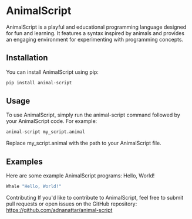 # AnimalScript

AnimalScript is a playful and educational programming language designed for fun and learning. It features a syntax inspired by animals and provides an engaging environment for experimenting with programming concepts.

## Installation

You can install AnimalScript using pip:

```bash
pip install animal-script
```

## Usage
To use AnimalScript, simply run the animal-script command followed by your AnimalScript code. For example:

```bash
animal-script my_script.animal 
```
Replace my_script.animal with the path to your AnimalScript file.

## Examples
Here are some example AnimalScript programs:
Hello, World!

```bash
Whale "Hello, World!"
```

Contributing
If you'd like to contribute to AnimalScript, feel free to submit pull requests or open issues on the GitHub repository: https://github.com/adnanattar/animal-script